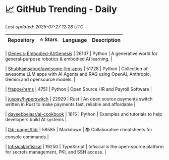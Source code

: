 # 📈 GitHub Trending - Daily

_Last updated: 2025-07-27 12:28 UTC_

| Repository | ⭐ Stars | Language | Description |
|------------|--------:|----------|-------------|

| [Genesis-Embodied-AI/Genesis](https://github.com/Genesis-Embodied-AI/Genesis) | 26107 | Python | A generative world for general-purpose robotics & embodied AI learning. |

| [Shubhamsaboo/awesome-llm-apps](https://github.com/Shubhamsaboo/awesome-llm-apps) | 51728 | Python | Collection of awesome LLM apps with AI Agents and RAG using OpenAI, Anthropic, Gemini and opensource models. |

| [frappe/hrms](https://github.com/frappe/hrms) | 4751 | Python | Open Source HR and Payroll Software |

| [juspay/hyperswitch](https://github.com/juspay/hyperswitch) | 22929 | Rust | An open source payments switch written in Rust to make payments fast, reliable and affordable |

| [daveebbelaar/ai-cookbook](https://github.com/daveebbelaar/ai-cookbook) | 1615 | Python | Examples and tutorials to help developers build AI systems |

| [tldr-pages/tldr](https://github.com/tldr-pages/tldr) | 56585 | Markdown | 📚 Collaborative cheatsheets for console commands |

| [Infisical/infisical](https://github.com/Infisical/infisical) | 19250 | TypeScript | Infisical is the open-source platform for secrets management, PKI, and SSH access. |
